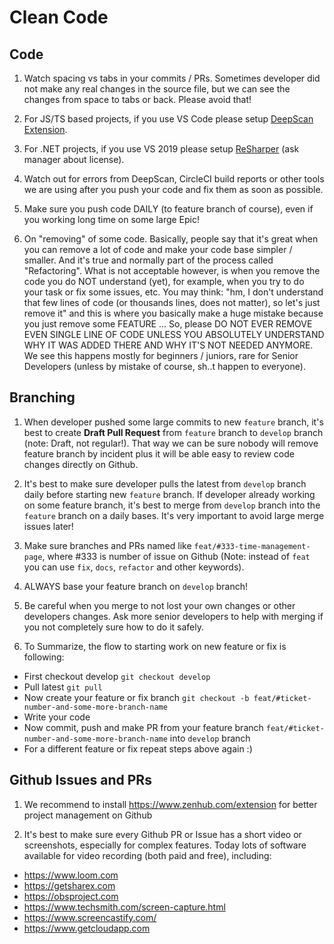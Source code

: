 # Clean Code

## Code

1) Watch spacing vs tabs in your commits / PRs. Sometimes developer did not make any real changes in the source file, but we can see the changes from space to tabs or back. Please avoid that!

2) For JS/TS based projects, if you use VS Code please setup [DeepScan Extension](https://marketplace.visualstudio.com/items?itemName=DeepScan.vscode-deepscan).

3) For .NET projects, if you use VS 2019 please setup [ReSharper](https://www.jetbrains.com/resharper) (ask manager about license).

4) Watch out for errors from DeepScan, CircleCI build reports or other tools we are using after you push your code and fix them as soon as possible.

5) Make sure you push code DAILY (to feature branch of course), even if you working long time on some large Epic!

6) On "removing" of some code. Basically, people say that it's great when you can remove a lot of code and make your code base simpler / smaller. And it's true and normally part of the process called "Refactoring". What is not acceptable however, is when you remove the code you do NOT understand (yet), for example, when you try to do your task or fix some issues, etc. You may think: "hm, I don't understand that few lines of code (or thousands lines, does not matter), so let's just remove it" and this is where you basically make a huge mistake because you just remove some FEATURE ... So, please DO NOT EVER REMOVE EVEN SINGLE LINE OF CODE UNLESS YOU ABSOLUTELY UNDERSTAND WHY IT WAS ADDED THERE AND WHY IT'S NOT NEEDED ANYMORE. We see this happens mostly for beginners / juniors, rare for Senior Developers (unless by mistake of course, sh..t happen to everyone).

## Branching

1) When developer pushed some large commits to new `feature` branch, it's best to create **Draft Pull Request** from `feature` branch to `develop` branch (note: Draft, not regular!). That way we can be sure nobody will remove feature branch by incident plus it will be able easy to review code changes directly on Github.

2) It's best to make sure developer pulls the latest from `develop` branch daily before starting new `feature` branch. If developer already working on some feature branch, it's best to merge from `develop` branch into the `feature` branch on a daily bases. It's very important to avoid large merge issues later!

3) Make sure branches and PRs named like `feat/#333-time-management-page`, where #333 is number of issue on Github (Note: instead of `feat` you can use `fix`, `docs`, `refactor` and other keywords).

4) ALWAYS base your feature branch on `develop` branch!

5) Be careful when you merge to not lost your own changes or other developers changes. Ask more senior developers to help with merging if you not completely sure how to do it safely.

6) To Summarize, the flow to starting work on new feature or fix is following:
 - First checkout develop `git checkout develop`
 - Pull latest `git pull`
 - Now create your feature or fix branch `git checkout -b feat/#ticket-number-and-some-more-branch-name`
 - Write your code
 - Now commit, push and make PR from your feature branch `feat/#ticket-number-and-some-more-branch-name` into `develop` branch
 - For a different feature or fix repeat steps above again :)

## Github Issues and PRs

1) We recommend to install https://www.zenhub.com/extension for better project management on Github

2) It's best to make sure every Github PR or Issue has a short video or screenshots, especially for complex features. Today lots of software available for video recording (both paid and free), including:
- https://www.loom.com
- https://getsharex.com
- https://obsproject.com
- https://www.techsmith.com/screen-capture.html
- https://www.screencastify.com/
- https://www.getcloudapp.com
